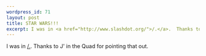 ```yaml
--- 
wordpress_id: 71
layout: post
title: STAR WARS!!!
excerpt: I was in <a href="http://www.slashdot.org/">/.</a>.  Thanks to J' in the Quad for pointing that out.
---
```

I was in <a href="http://www.slashdot.org/">/.</a>.  Thanks to J' in the Quad for pointing that out.
